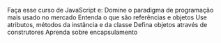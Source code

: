 Faça esse curso de JavaScript e:
Domine o paradigma de programação mais usado no mercado
Entenda o que são referências e objetos
Use atributos, métodos da instância e da classe
Defina objetos através de construtores
Aprenda sobre encapsulamento